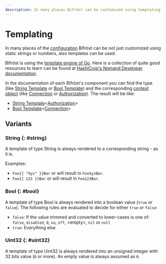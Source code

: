```yaml
---
description: In many places Bifröst can be customized using templating. How does they work?
---
```


# Templating

In many places of the [configuration](../configuration.md) Bifröst can be not just customized using static strings or numbers, also templates can be used.

Bifröst is using the [template engine of Go](https://pkg.go.dev/text/template). Here is a collection of quite good resources to learn can be found at [HashiCrop's Nomand Developer documentation](https://developer.hashicorp.com/nomad/tutorials/templates/go-template-syntax).

In the documentation of each Bifröst's component you can find the type (like [String Template](#string) or [Bool Template](#bool)) and the corresponding [context object](../context/index.md) (like [Connection](../context/connection.md) or [Authorization](../context/authorization.md)). The result will be like:

* [String Template](#string)&lt;[Authorization](../context/authorization.md)&gt;
* [Bool Template](#bool)&lt;[Connection](../context/connection.md)&gt;

## Variants

### String {: #string}

A template of type String is always rendered to a corresponding string - as it is.

Examples:

* `Foo{{ "Xyz" }}Bar` or will result in `FooXyzBar`.
* `Foo{{ 123 }}Bar` or will result in `Foo123Bar`.

### Bool {: #bool}

A template of type Bool is always rendered into a boolean value (`true` or `false`). The following rules are evaluated to decide for either `true` or `false`:

* `false`: If the value trimmed and converted to lower-cases is one of: `false`, `disabled`, `0`, `no`, `off`, &lt;empty&gt;, `nil` or `null`
* `true`: Everything else

### Uint32 {: #uint32}

A template of type Uint32 is always rendered into an unsigned integer with 32 bits value (`0` or more). An empty value is always assumed as `0`.
